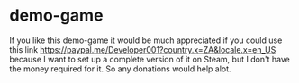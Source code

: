 # demo-game
If you like this demo-game it would be much appreciated if you could use this link https://paypal.me/Developer001?country.x=ZA&locale.x=en_US because I want
to set up a complete version of it on Steam, but I don't have the money required for it. So any
donations would help alot.
